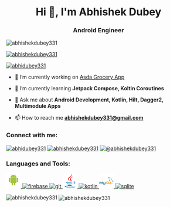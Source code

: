 <h1 align="center">Hi 👋, I'm Abhishek Dubey</h1>
<h3 align="center">Android Engineer</h3>

<p align="left"> <img src="https://komarev.com/ghpvc/?username=abhishekdubey331&label=Profile%20views&color=0e75b6&style=flat" alt="abhishekdubey331" /> </p>

<p align="left"> <a href="https://github.com/ryo-ma/github-profile-trophy"><img src="https://github-profile-trophy.vercel.app/?username=abhishekdubey331" alt="abhishekdubey331" /></a> </p>

<p align="left"> <a href="https://twitter.com/abhidubey331" target="blank"><img src="https://img.shields.io/twitter/follow/abhidubey331?logo=twitter&style=for-the-badge" alt="abhidubey331" /></a> </p>

- 🔭 I’m currently working on [Asda Grocery App](https://play.google.com/store/apps/details?id=com.asda.android)

- 🌱 I’m currently learning **Jetpack Compose, Koltin Coroutines**

- 💬 Ask me about **Android Development, Kotlin, Hilt, Dagger2, Multimodule Apps**

- 📫 How to reach me **abhishekdubey331@gmail.com**

<h3 align="left">Connect with me:</h3>
<p align="left">
<a href="https://twitter.com/abhidubey331" target="blank"><img align="center" src="https://raw.githubusercontent.com/rahuldkjain/github-profile-readme-generator/master/src/images/icons/Social/twitter.svg" alt="abhidubey331" height="30" width="40" /></a>
<a href="https://linkedin.com/in/abhishekdubey331" target="blank"><img align="center" src="https://raw.githubusercontent.com/rahuldkjain/github-profile-readme-generator/master/src/images/icons/Social/linked-in-alt.svg" alt="abhishekdubey331" height="30" width="40" /></a>
<a href="https://medium.com/@abhishekdubey331" target="blank"><img align="center" src="https://raw.githubusercontent.com/rahuldkjain/github-profile-readme-generator/master/src/images/icons/Social/medium.svg" alt="@abhishekdubey331" height="30" width="40" /></a>
</p>

<h3 align="left">Languages and Tools:</h3>
<p align="left"> <a href="https://developer.android.com" target="_blank" rel="noreferrer"> <img src="https://raw.githubusercontent.com/devicons/devicon/master/icons/android/android-original-wordmark.svg" alt="android" width="40" height="40"/> </a> <a href="https://firebase.google.com/" target="_blank" rel="noreferrer"> <img src="https://www.vectorlogo.zone/logos/firebase/firebase-icon.svg" alt="firebase" width="40" height="40"/> </a> <a href="https://git-scm.com/" target="_blank" rel="noreferrer"> <img src="https://www.vectorlogo.zone/logos/git-scm/git-scm-icon.svg" alt="git" width="40" height="40"/> </a> <a href="https://www.java.com" target="_blank" rel="noreferrer"> <img src="https://raw.githubusercontent.com/devicons/devicon/master/icons/java/java-original.svg" alt="java" width="40" height="40"/> </a> <a href="https://kotlinlang.org" target="_blank" rel="noreferrer"> <img src="https://www.vectorlogo.zone/logos/kotlinlang/kotlinlang-icon.svg" alt="kotlin" width="40" height="40"/> </a> <a href="https://www.mysql.com/" target="_blank" rel="noreferrer"> <img src="https://raw.githubusercontent.com/devicons/devicon/master/icons/mysql/mysql-original-wordmark.svg" alt="mysql" width="40" height="40"/> </a> <a href="https://www.sqlite.org/" target="_blank" rel="noreferrer"> <img src="https://www.vectorlogo.zone/logos/sqlite/sqlite-icon.svg" alt="sqlite" width="40" height="40"/> </a> </p>

<p><img align="left" src="https://github-readme-stats.vercel.app/api/top-langs?username=abhishekdubey331&show_icons=true&locale=en&layout=compact" alt="abhishekdubey331" /></p>

<p>&nbsp;<img align="center" src="https://github-readme-stats.vercel.app/api?username=abhishekdubey331&show_icons=true&locale=en" alt="abhishekdubey331" /></p>
